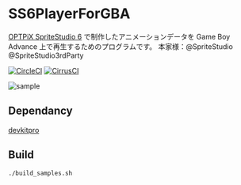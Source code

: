 # SS6PlayerForGBA
[OPTPiX SpriteStudio 6](http://www.webtech.co.jp/eng/spritestudio/) で制作したアニメーションデータを Game Boy Advance 上で再生するためのプログラムです。
本家様：@SpriteStudio @SpriteStudio3rdParty

[![CircleCI](https://circleci.com/gh/laqieer/SS6PlayerForGBA.svg?style=svg)](https://app.circleci.com/pipelines/github/laqieer/SS6PlayerForGBA) [![CirrusCI](https://api.cirrus-ci.com/github/laqieer/SS6PlayerForGBA.svg)](https://cirrus-ci.com/github/laqieer/SS6PlayerForGBA)

![sample](https://media.discordapp.net/attachments/682141375587680274/839783310737932308/2021-05-06_4.16.32.png)

## Dependancy
[devkitpro](https://devkitpro.org/)

## Build
`./build_samples.sh`

